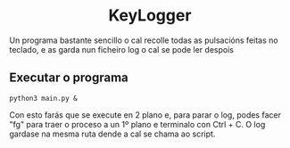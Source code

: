 # <center>KeyLogger</center>
Un programa bastante sencillo o cal recolle todas as pulsacións feitas no teclado, e as garda nun ficheiro log o cal se pode ler despois
## Executar o programa
```shell
python3 main.py &
```
Con esto farás que se execute en 2 plano e, para parar o log, podes facer "fg" para traer o proceso a un 1º plano e terminalo con Ctrl + C.
O log gardase na mesma ruta dende a cal se chama ao script.
